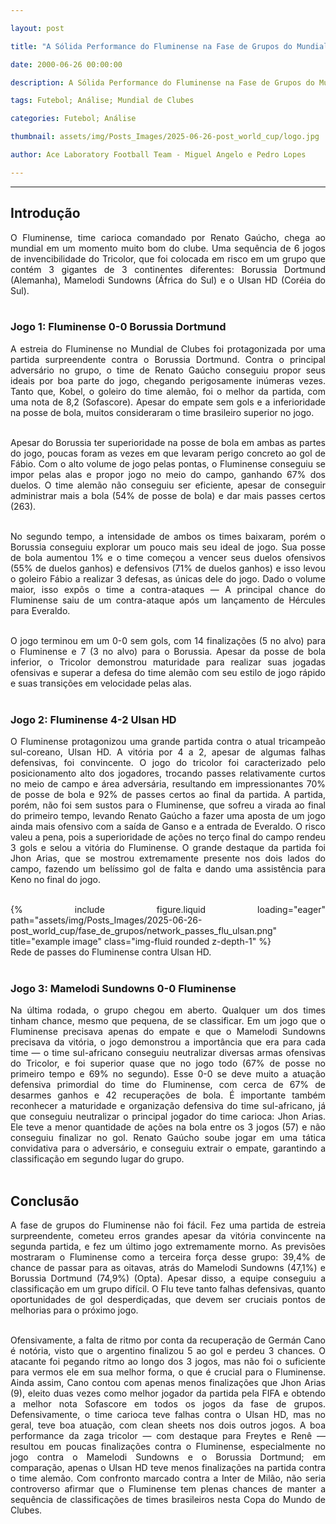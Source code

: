 ```yaml
---

layout: post

title: "A Sólida Performance do Fluminense na Fase de Grupos do Mundial de Clubes"

date: 2000-06-26 00:00:00

description: A Sólida Performance do Fluminense na Fase de Grupos do Mundial de Clubes

tags: Futebol; Análise; Mundial de Clubes

categories: Futebol; Análise

thumbnail: assets/img/Posts_Images/2025-06-26-post_world_cup/logo.jpg

author: Ace Laboratory Football Team - Miguel Angelo e Pedro Lopes

---
```


---


<h2> <b> Introdução </b></h2>

<div style="text-align: justify">

O Fluminense, time carioca comandado por Renato Gaúcho, chega ao mundial em um momento muito bom do clube. Uma sequência de 6 jogos de invencibilidade do Tricolor, que foi colocada em risco em um grupo que contém 3 gigantes de 3 continentes diferentes: Borussia Dortmund (Alemanha), Mamelodi Sundowns (África do Sul) e o Ulsan HD (Coréia do Sul). <br/><br/>

<h3> <b> Jogo 1: Fluminense 0-0 Borussia Dortmund </b></h3>

A estreia do Fluminense no Mundial de Clubes foi protagonizada por uma partida surpreendente contra o Borussia Dortmund. Contra o principal adversário no grupo, o time de Renato Gaúcho conseguiu propor seus ideais por boa parte do jogo, chegando perigosamente inúmeras vezes. Tanto que, Kobel, o goleiro do time alemão, foi o melhor da partida, com uma nota de 8,2 (Sofascore). Apesar do empate sem gols e a inferioridade na posse de bola, muitos consideraram o time brasileiro superior no jogo. <br/><br/>

Apesar do Borussia ter superioridade na posse de bola em ambas as partes do jogo, poucas foram as vezes em que levaram perigo concreto ao gol de Fábio. Com o alto volume de jogo pelas pontas, o Fluminense conseguiu se impor pelas alas e propor jogo no meio do campo, ganhando 67% dos duelos. O time alemão não conseguiu ser eficiente, apesar de conseguir administrar mais a bola (54% de posse de bola) e dar mais passes certos (263). <br/><br/>

No segundo tempo, a intensidade de ambos os times baixaram, porém o Borussia conseguiu explorar um pouco mais seu ideal de jogo. Sua posse de bola aumentou 1% e o time começou a vencer seus duelos ofensivos (55% de duelos ganhos) e defensivos (71% de duelos ganhos) e isso levou o goleiro Fábio a realizar 3 defesas, as únicas dele do jogo. Dado o volume maior, isso expôs o time a contra-ataques — A principal chance do Fluminense saiu de um contra-ataque após um lançamento de Hércules para Everaldo. <br/><br/>

O jogo terminou em um 0-0 sem gols, com 14 finalizações (5 no alvo) para o Fluminense e 7 (3 no alvo) para o Borussia. Apesar da posse de bola inferior, o Tricolor demonstrou maturidade para realizar suas jogadas ofensivas e superar a defesa do time alemão com seu estilo de jogo rápido e suas transições em velocidade pelas alas. <br/><br/>


<h3> <b> Jogo 2: Fluminense 4-2 Ulsan HD </b></h3>

O Fluminense protagonizou uma grande partida contra o atual tricampeão sul-coreano, Ulsan HD. A vitória por 4 a 2, apesar de algumas falhas defensivas, foi convincente. O jogo do tricolor foi caracterizado pelo posicionamento alto dos jogadores, trocando passes relativamente curtos no meio de campo e área adversária, resultando em impressionantes 70% de posse de bola e 92% de passes certos ao final da partida. A partida, porém, não foi sem sustos para o Fluminense, que sofreu a virada ao final do primeiro tempo, levando Renato Gaúcho a fazer uma aposta de um jogo ainda mais ofensivo com a saída de Ganso e a entrada de Everaldo. O risco valeu a pena, pois a superioridade de ações no terço final do campo rendeu 3 gols e selou a vitória do Fluminense. O grande destaque da partida foi Jhon Arias, que se mostrou extremamente presente nos dois lados do campo, fazendo um belíssimo gol de falta e dando uma assistência para Keno no final do jogo. <br/><br/>

<div class="row">
    <div class="col-sm-6 offset-sm-3 mt-3 mt-md-0">
        {% include figure.liquid loading="eager" path="assets/img/Posts_Images/2025-06-26-post_world_cup/fase_de_grupos/network_passes_flu_ulsan.png" title="example image" class="img-fluid rounded z-depth-1" %}
    </div>
</div>
<div class="caption">
    Rede de passes do Fluminense contra Ulsan HD. <br/><br>
</div>

<h3> <b> Jogo 3: Mamelodi Sundowns 0-0 Fluminense </b></h3>

Na última rodada, o grupo chegou em aberto. Qualquer um dos times tinham chance, mesmo que pequena, de se classificar. Em um jogo que o Fluminense precisava apenas do empate e que o Mamelodi Sundowns precisava da vitória, o jogo demonstrou a importância que era para cada time — o time sul-africano conseguiu neutralizar diversas armas ofensivas do Tricolor, e foi superior quase que no jogo todo (67% de posse no primeiro tempo e 69% no segundo). Esse 0-0 se deve muito a atuação defensiva primordial do time do Fluminense, com cerca de 67% de desarmes ganhos e 42 recuperações de bola. É importante também reconhecer a maturidade e organização defensiva do time sul-africano, já que conseguiu neutralizar o principal jogador do time carioca: Jhon Arias. Ele teve a menor quantidade de ações na bola entre os 3 jogos (57) e não conseguiu finalizar no gol. Renato Gaúcho soube jogar em uma tática convidativa para o adversário, e conseguiu extrair o empate, garantindo a classificação em segundo lugar do grupo. <br/><br/>


<h2> <b> Conclusão </b></h2>

A fase de grupos do Fluminense não foi fácil. Fez uma partida de estreia surpreendente, cometeu erros grandes apesar da vitória convincente na segunda partida, e fez um último jogo extremamente morno. As previsões mostraram o Fluminense como a terceira força desse grupo: 39,4% de chance de passar para as oitavas, atrás do Mamelodi Sundowns (47,1%) e Borussia Dortmund (74,9%) (Opta). Apesar disso, a equipe conseguiu a classificação em um grupo difícil. O Flu teve tanto falhas defensivas, quanto oportunidades de gol desperdiçadas, que devem ser cruciais pontos de melhorias para o próximo jogo. <br/><br/>

Ofensivamente, a falta de ritmo por conta da recuperação de Germán Cano é notória, visto que o argentino finalizou 5 ao gol e perdeu 3 chances. O atacante foi pegando ritmo ao longo dos 3 jogos, mas não foi o suficiente para vermos ele em sua melhor forma, o que é crucial para o Fluminense. Ainda assim, Cano contou com apenas menos finalizações que Jhon Arias (9), eleito duas vezes como melhor jogador da partida pela FIFA e obtendo a melhor nota Sofascore em todos os jogos da fase de grupos. Defensivamente, o time carioca teve falhas contra o Ulsan HD, mas no geral, teve boa atuação, com clean sheets nos dois outros jogos. A boa performance da zaga tricolor — com destaque para Freytes e Renê — resultou em poucas finalizações contra o Fluminense, especialmente no jogo contra o Mamelodi Sundowns e o Borussia Dortmund; em comparação, apenas o Ulsan HD teve menos finalizações na partida contra o time alemão. Com confronto marcado contra a Inter de Milão, não seria controverso afirmar que o Fluminense tem plenas chances de manter a sequência de classificações de times brasileiros nesta Copa do Mundo de Clubes. <br/><br/>


</div> 